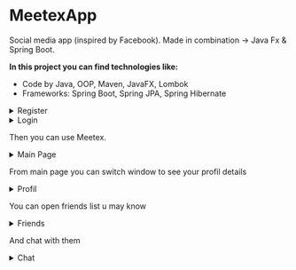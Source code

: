 # MeetexApp
Social media app (inspired by Facebook). Made in combination -> Java Fx &amp; Spring Boot.

**In this project you can find technologies like:**
* Code by Java,
 OOP,
 Maven,
 JavaFX,
 Lombok
* Frameworks:
 Spring Boot,
 Spring JPA,
 Spring Hibernate
 
<details>
       <summary>Register</summary>
 You can register yourself:
 
 ![view App](/src/images/register.png)
 </details>
 
 <details>
       <summary>Login</summary>
 You can login yourself:
 
 ![view App](/src/images/login.png)
 </details>
 
 Then you can use Meetex.
 
 <details>
       <summary>Main Page</summary>
 You can see yours and your friends posts
 You can like them, comment them and delete or edit if it is your.
 
 ![view App](/src/images/mainpage.png)
 </details>
 
  From main page you can switch window to see your profil details
  
  <details>
       <summary>Profil</summary>
 
 ![view App](/src/images/profil.png)
   
 </details>
 
 You can open friends list u may know
  
  <details>
       <summary>Friends</summary>
 
 ![view App]
   
 </details>
 
 And chat with them
 

  <details>
       <summary>Chat</summary>
 
 ![view App](/src/images/chat.png)
   
 </details>

